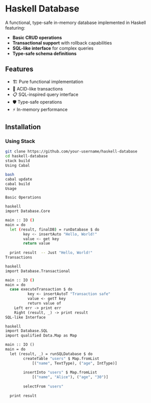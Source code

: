 # Haskell Database

A functional, type-safe in-memory database implemented in Haskell featuring:

- **Basic CRUD operations**
- **Transactional support** with rollback capabilities
- **SQL-like interface** for complex queries
- **Type-safe schema definitions**

## Features

- 🏗️ Pure functional implementation
- 🔄 ACID-like transactions
- 📋 SQL-inspired query interface
- 🛡️ Type-safe operations
- ⚡ In-memory performance

## Installation

### Using Stack

```bash
git clone https://github.com/your-username/haskell-database
cd haskell-database
stack build
Using Cabal

bash
cabal update
cabal build
Usage

Basic Operations

haskell
import Database.Core

main :: IO ()
main = do
  let (result, finalDB) = runDatabase $ do
        key <- insertAuto "Hello, World!"
        value <- get key
        return value
  
  print result  -- Just "Hello, World!"
Transactions

haskell
import Database.Transactional

main :: IO ()
main = do
  case executeTransaction $ do
          key <- insertAutoT "Transaction safe"
          value <- getT key
          return value of
    Left err -> print err
    Right (result, _) -> print result
SQL-like Interface

haskell
import Database.SQL
import qualified Data.Map as Map

main :: IO ()
main = do
  let (result, _) = runSQLDatabase $ do
        createTable "users" $ Map.fromList 
            [("name", TextType), ("age", IntType)]
        
        insertInto "users" $ Map.fromList
            [("name", "Alice"), ("age", "30")]
        
        selectFrom "users"
  
  print result

